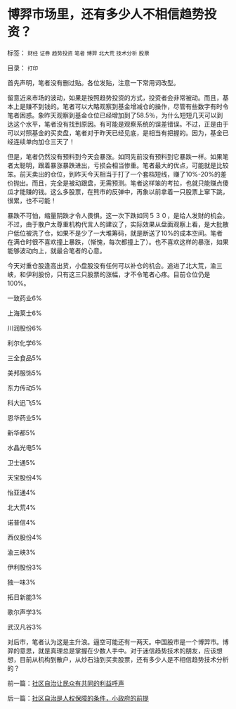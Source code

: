 # 博羿市场里，还有多少人不相信趋势投资？

标签： `财经` `证券` `趋势投资` `笔者` `博羿` `北大荒` `技术分析` `股票` 

目录： `打印`

首先声明，笔者没有删过贴。各位发贴，注意一下常用词改型。



留意近来市场的波动，如果是按照趋势投资的方式，投资者会非常被动。而且，基本上是赚不到钱的。笔者可以大略观察到基金增减仓的操作，尽管有些数字有时令笔者困惑。象昨天观察到基金仓位已经增加到了58.5％，为什么短短几天可以到达这个水平，笔者没有找到原因。有可能是观察系统的误差错误。不过，正是由于可以对照基金的买卖盘，笔者对于昨天已经见底，是相当有把握的。因为，基金已经连续单向加仓三天了！



但是，笔者仍然没有预料到今天会暴涨。如同先前没有预料到它暴跌一样。如果笔者太聪明，跟着暴涨暴跌进出，亏损会相当惨重。笔者最大的优点，可能就是比较笨。前天卖出的仓位，到昨天今天相当于打了一个套档短线，赚了10%-20%的差价抛出。而且，完全是被动跟盘，无需预测。笔者这样笨的考拉，也就只能赚点傻瓜才能赚的钱。这么多股票，在熊市的反弹中，再象以前拿着一只股票上窜下跳，很累，也不可能！



暴跌不可怕，缩量阴跌才令人畏惧。这一次下跌如同５３０，是给人发财的机会。不过，由于散户太尊重机构代言人的建议了，实际效果从盘面观察上看，是大批散户低位被洗了仓，如果不是少了一大堆筹码，就是断送了10%的成本空间。笔者在满仓时很不喜欢撞上暴跌，（惭愧，每次都撞上了）。也不喜欢这样的暴涨，如果能够波动向上，就最合笔者的心意。



今天对重仓股逢高出货，小盘股没有任何可以补仓的机会。追进了北大荒，渝三峡，和伊利股份，只有这三只股票的涨幅，才不令笔者心疼。目前仓位仍是100%。

一致药业6%

上海莱士6%

川润股份6%

利尔化学6%

三全食品5%

美邦服饰5%

东力传动5%

科大迅飞5%

恩华药业5%

新华都5%

水晶光电5%

卫士通5%

天宝股份4%

怡亚通4%

北大荒4%

诺普信4%

西仪股份4%

渝三峡3%

伊利股份3%

独一味3%

拓日新能3%

歌尔声学3%

武汉凡谷3%



对后市，笔者认为这是主升浪。逼空可能还有一两天。中国股市是一个博羿市。博羿的意思，就是真理总是掌握在少数人手中。对于迷信趋势技术的朋友，应该想想，目前从机构到散户，从炒石油到买卖股票，还有多少人是不相信趋势技术分析的？



前一篇：[社区自治让民众有共同的利益呼声](../../../2009/3/3/社区自治让民众有共同的利益呼声.md)

后一篇：[社区自治是人权保障的条件，小政府的前提](../../../2009/3/5/社区自治是人权保障的条件，小政府的前提.md)